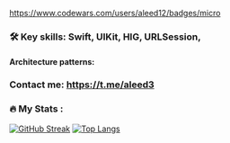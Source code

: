 https://www.codewars.com/users/aleed12/badges/micro




### :hammer_and_wrench: Key skills: Swift, UIKit, HIG, URLSession,
#### Architecture patterns: 
### Contact me: https://t.me/aleed3


### :fire: My Stats :
[![GitHub Streak](http://github-readme-streak-stats.herokuapp.com?user=aleed4&theme=dark&locale=ru)](https://git.io/streak-stats)
[![Top Langs](https://github-readme-stats.vercel.app/api/top-langs/?aleed4&layout=compact&theme=vision-friendly-dark)](https://github.com/anuraghazra/github-readme-stats)
